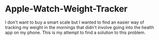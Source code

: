 # Apple-Watch-Weight-Tracker
I don't want to buy a smart scale but I wanted to find an easier way of tracking my weight in the mornings that didn't involve going into the health app on my phone. This is my attempt to find a solution to this problem.

